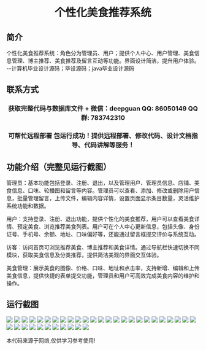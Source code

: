 <p><h1 align="center">个性化美食推荐系统</h1></p>

## 简介
个性化美食推荐系统：角色分为管理员、用户；提供个人中心、用户管理、美食信息管理、博主推荐、美食推荐及留言互动等功能。界面设计简洁，提升用户体验。    --计算机毕业设计源码；毕设源码；java毕业设计源码


## 联系方式
<p><h3 align="center">获取完整代码与数据库文件 + 微信：deepguan QQ: 86050149 QQ群: 783742310</h3></p>
<p><h3 align="center">可帮忙远程部署 包运行成功！提供远程部署、修改代码、设计文档指导、代码讲解等服务！</h3></p>

## 功能介绍（完整见运行截图）
管理员：基本功能包括登录、注册、退出，以及管理用户、管理员信息、店铺、美食信息、口味、轮播图和留言等内容。管理员可以查看、添加、修改或删除用户信息，批量管理留言，上传文件，编辑内容详情，设置页面显示条目数量，灵活维护系统功能和数据。

用户：支持登录、注册、退出功能，提供个性化的美食推荐，用户可以查看美食详情、预定美食、浏览推荐美食列表。用户可在个人中心更新信息，包括头像、身份证号、手机号、余额、地址、口味偏好等，还能通过留言框提交评价与系统互动。

访客：访问首页可浏览推荐美食、博主推荐和美食详情。通过导航栏快速切换不同模块，获取美食信息及分类推荐，提供简洁美观的界面交互体验。

美食管理：展示美食的图像、价格、口味、地址和点击率，支持新增、编辑和上传美食信息，提供快捷的表单提交功能，管理员和用户可高效完成美食内容的维护和操作。


## 运行截图
![](https://bs-1329754181.cos.ap-shanghai.myqcloud.com/ssm/PersonalizedFoodRecommendationSystem/img/001.jpg)
![](https://bs-1329754181.cos.ap-shanghai.myqcloud.com/ssm/PersonalizedFoodRecommendationSystem/img/002.jpg)
![](https://bs-1329754181.cos.ap-shanghai.myqcloud.com/ssm/PersonalizedFoodRecommendationSystem/img/003.jpg)
![](https://bs-1329754181.cos.ap-shanghai.myqcloud.com/ssm/PersonalizedFoodRecommendationSystem/img/004.jpg)
![](https://bs-1329754181.cos.ap-shanghai.myqcloud.com/ssm/PersonalizedFoodRecommendationSystem/img/005.jpg)
![](https://bs-1329754181.cos.ap-shanghai.myqcloud.com/ssm/PersonalizedFoodRecommendationSystem/img/006.jpg)
![](https://bs-1329754181.cos.ap-shanghai.myqcloud.com/ssm/PersonalizedFoodRecommendationSystem/img/007.jpg)
![](https://bs-1329754181.cos.ap-shanghai.myqcloud.com/ssm/PersonalizedFoodRecommendationSystem/img/008.jpg)
![](https://bs-1329754181.cos.ap-shanghai.myqcloud.com/ssm/PersonalizedFoodRecommendationSystem/img/009.jpg)
![](https://bs-1329754181.cos.ap-shanghai.myqcloud.com/ssm/PersonalizedFoodRecommendationSystem/img/010.jpg)
![](https://bs-1329754181.cos.ap-shanghai.myqcloud.com/ssm/PersonalizedFoodRecommendationSystem/img/011.jpg)
![](https://bs-1329754181.cos.ap-shanghai.myqcloud.com/ssm/PersonalizedFoodRecommendationSystem/img/012.jpg)
![](https://bs-1329754181.cos.ap-shanghai.myqcloud.com/ssm/PersonalizedFoodRecommendationSystem/img/013.jpg)
![](https://bs-1329754181.cos.ap-shanghai.myqcloud.com/ssm/PersonalizedFoodRecommendationSystem/img/014.jpg)
![](https://bs-1329754181.cos.ap-shanghai.myqcloud.com/ssm/PersonalizedFoodRecommendationSystem/img/015.jpg)
![](https://bs-1329754181.cos.ap-shanghai.myqcloud.com/ssm/PersonalizedFoodRecommendationSystem/img/016.jpg)
![](https://bs-1329754181.cos.ap-shanghai.myqcloud.com/ssm/PersonalizedFoodRecommendationSystem/img/017.jpg)
![](https://bs-1329754181.cos.ap-shanghai.myqcloud.com/ssm/PersonalizedFoodRecommendationSystem/img/018.jpg)
![](https://bs-1329754181.cos.ap-shanghai.myqcloud.com/ssm/PersonalizedFoodRecommendationSystem/img/019.jpg)
![](https://bs-1329754181.cos.ap-shanghai.myqcloud.com/ssm/PersonalizedFoodRecommendationSystem/img/020.jpg)
![](https://bs-1329754181.cos.ap-shanghai.myqcloud.com/ssm/PersonalizedFoodRecommendationSystem/img/021.jpg)
![](https://bs-1329754181.cos.ap-shanghai.myqcloud.com/ssm/PersonalizedFoodRecommendationSystem/img/022.jpg)
![](https://bs-1329754181.cos.ap-shanghai.myqcloud.com/ssm/PersonalizedFoodRecommendationSystem/img/023.jpg)
![](https://bs-1329754181.cos.ap-shanghai.myqcloud.com/ssm/PersonalizedFoodRecommendationSystem/img/024.jpg)
![](https://bs-1329754181.cos.ap-shanghai.myqcloud.com/ssm/PersonalizedFoodRecommendationSystem/img/025.jpg)
![](https://bs-1329754181.cos.ap-shanghai.myqcloud.com/ssm/PersonalizedFoodRecommendationSystem/img/026.jpg)
![](https://bs-1329754181.cos.ap-shanghai.myqcloud.com/ssm/PersonalizedFoodRecommendationSystem/img/027.jpg)
![](https://bs-1329754181.cos.ap-shanghai.myqcloud.com/ssm/PersonalizedFoodRecommendationSystem/img/028.jpg)
![](https://bs-1329754181.cos.ap-shanghai.myqcloud.com/ssm/PersonalizedFoodRecommendationSystem/img/029.jpg)
![](https://bs-1329754181.cos.ap-shanghai.myqcloud.com/ssm/PersonalizedFoodRecommendationSystem/img/030.jpg)
![](https://bs-1329754181.cos.ap-shanghai.myqcloud.com/ssm/PersonalizedFoodRecommendationSystem/img/031.jpg)
![](https://bs-1329754181.cos.ap-shanghai.myqcloud.com/ssm/PersonalizedFoodRecommendationSystem/img/032.jpg)
![](https://bs-1329754181.cos.ap-shanghai.myqcloud.com/ssm/PersonalizedFoodRecommendationSystem/img/033.jpg)
![](https://bs-1329754181.cos.ap-shanghai.myqcloud.com/ssm/PersonalizedFoodRecommendationSystem/img/034.jpg)
![](https://bs-1329754181.cos.ap-shanghai.myqcloud.com/ssm/PersonalizedFoodRecommendationSystem/img/035.jpg)
![](https://bs-1329754181.cos.ap-shanghai.myqcloud.com/ssm/PersonalizedFoodRecommendationSystem/img/036.jpg)

<p>本代码来源于网络,仅供学习参考使用!</p>
